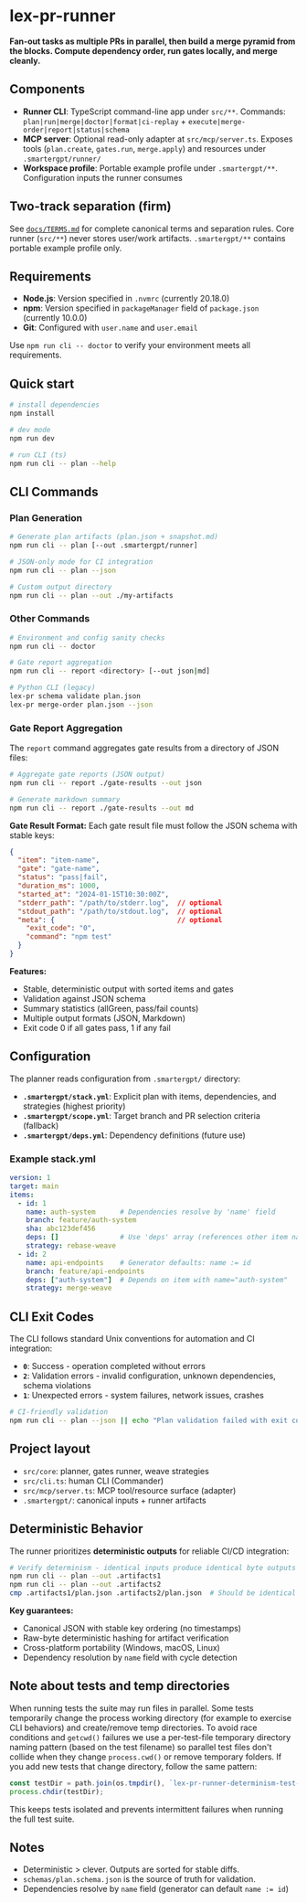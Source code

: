 # lex-pr-runner

**Fan-out tasks as multiple PRs in parallel, then build a merge pyramid from the blocks. Compute dependency order, run gates locally, and merge cleanly.**

## Components

- **Runner CLI**: TypeScript command-line app under `src/**`. Commands: `plan|run|merge|doctor|format|ci-replay` + `execute|merge-order|report|status|schema`
- **MCP server**: Optional read-only adapter at `src/mcp/server.ts`. Exposes tools (`plan.create`, `gates.run`, `merge.apply`) and resources under `.smartergpt/runner/`
- **Workspace profile**: Portable example profile under `.smartergpt/**`. Configuration inputs the runner consumes

## Two-track separation (firm)

See [`docs/TERMS.md`](docs/TERMS.md) for complete canonical terms and separation rules. Core runner (`src/**`) never stores user/work artifacts. `.smartergpt/**` contains portable example profile only.

## Requirements

- **Node.js**: Version specified in `.nvmrc` (currently 20.18.0)
- **npm**: Version specified in `packageManager` field of `package.json` (currently 10.0.0)
- **Git**: Configured with `user.name` and `user.email`

Use `npm run cli -- doctor` to verify your environment meets all requirements.

## Quick start
```bash
# install dependencies
npm install

# dev mode
npm run dev

# run CLI (ts)
npm run cli -- plan --help
```

## CLI Commands

### Plan Generation
```bash
# Generate plan artifacts (plan.json + snapshot.md)
npm run cli -- plan [--out .smartergpt/runner]

# JSON-only mode for CI integration
npm run cli -- plan --json

# Custom output directory
npm run cli -- plan --out ./my-artifacts
```

### Other Commands
```bash
# Environment and config sanity checks
npm run cli -- doctor

# Gate report aggregation
npm run cli -- report <directory> [--out json|md]

# Python CLI (legacy)
lex-pr schema validate plan.json
lex-pr merge-order plan.json --json
```

### Gate Report Aggregation

The `report` command aggregates gate results from a directory of JSON files:

```bash
# Aggregate gate reports (JSON output)
npm run cli -- report ./gate-results --out json

# Generate markdown summary
npm run cli -- report ./gate-results --out md
```

**Gate Result Format:**
Each gate result file must follow the JSON schema with stable keys:
```json
{
  "item": "item-name",
  "gate": "gate-name",
  "status": "pass|fail",
  "duration_ms": 1000,
  "started_at": "2024-01-15T10:30:00Z",
  "stderr_path": "/path/to/stderr.log",  // optional
  "stdout_path": "/path/to/stdout.log",  // optional
  "meta": {                              // optional
    "exit_code": "0",
    "command": "npm test"
  }
}
```

**Features:**
- Stable, deterministic output with sorted items and gates
- Validation against JSON schema
- Summary statistics (allGreen, pass/fail counts)
- Multiple output formats (JSON, Markdown)
- Exit code 0 if all gates pass, 1 if any fail

## Configuration

The planner reads configuration from `.smartergpt/` directory:

- **`.smartergpt/stack.yml`**: Explicit plan with items, dependencies, and strategies (highest priority)
- **`.smartergpt/scope.yml`**: Target branch and PR selection criteria (fallback)
- **`.smartergpt/deps.yml`**: Dependency definitions (future use)

### Example stack.yml
```yaml
version: 1
target: main
items:
  - id: 1
    name: auth-system      # Dependencies resolve by 'name' field
    branch: feature/auth-system
    sha: abc123def456
    deps: []               # Use 'deps' array (references other item names)
    strategy: rebase-weave
  - id: 2
    name: api-endpoints    # Generator defaults: name := id
    branch: feature/api-endpoints
    deps: ["auth-system"]  # Depends on item with name="auth-system"
    strategy: merge-weave
```

## CLI Exit Codes

The CLI follows standard Unix conventions for automation and CI integration:

- **`0`**: Success - operation completed without errors
- **`2`**: Validation errors - invalid configuration, unknown dependencies, schema violations
- **`1`**: Unexpected errors - system failures, network issues, crashes

```bash
# CI-friendly validation
npm run cli -- plan --json || echo "Plan validation failed with exit code $?"
```

## Project layout
- `src/core`: planner, gates runner, weave strategies
- `src/cli.ts`: human CLI (Commander)
- `src/mcp/server.ts`: MCP tool/resource surface (adapter)
- `.smartergpt/`: canonical inputs + runner artifacts

## Deterministic Behavior

The runner prioritizes **deterministic outputs** for reliable CI/CD integration:

```bash
# Verify determinism - identical inputs produce identical byte outputs
npm run cli -- plan --out .artifacts1
npm run cli -- plan --out .artifacts2
cmp .artifacts1/plan.json .artifacts2/plan.json  # Should be identical
```

**Key guarantees:**
- Canonical JSON with stable key ordering (no timestamps)
- Raw-byte deterministic hashing for artifact verification
- Cross-platform portability (Windows, macOS, Linux)
- Dependency resolution by `name` field with cycle detection

## Note about tests and temp directories

When running tests the suite may run files in parallel. Some tests temporarily change the process working directory (for example to exercise CLI behaviors) and create/remove temp directories. To avoid race conditions and `getcwd()` failures we use a per-test-file temporary directory naming pattern (based on the test filename) so parallel test files don't collide when they change `process.cwd()` or remove temporary folders. If you add new tests that change directory, follow the same pattern:

```ts
const testDir = path.join(os.tmpdir(), `lex-pr-runner-determinism-test-${path.basename(__filename)}`);
process.chdir(testDir);
```

This keeps tests isolated and prevents intermittent failures when running the full test suite.

## Notes
- Deterministic > clever. Outputs are sorted for stable diffs.
- `schemas/plan.schema.json` is the source of truth for validation.
- Dependencies resolve by `name` field (generator can default `name := id`)
